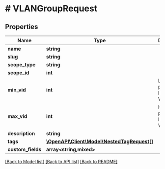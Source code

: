 # # VLANGroupRequest

## Properties

Name | Type | Description | Notes
------------ | ------------- | ------------- | -------------
**name** | **string** |  |
**slug** | **string** |  |
**scope_type** | **string** |  | [optional]
**scope_id** | **int** |  | [optional]
**min_vid** | **int** | Lowest permissible ID of a child VLAN | [optional]
**max_vid** | **int** | Highest permissible ID of a child VLAN | [optional]
**description** | **string** |  | [optional]
**tags** | [**\OpenAPI\Client\Model\NestedTagRequest[]**](NestedTagRequest.md) |  | [optional]
**custom_fields** | **array<string,mixed>** |  | [optional]

[[Back to Model list]](../../README.md#models) [[Back to API list]](../../README.md#endpoints) [[Back to README]](../../README.md)
